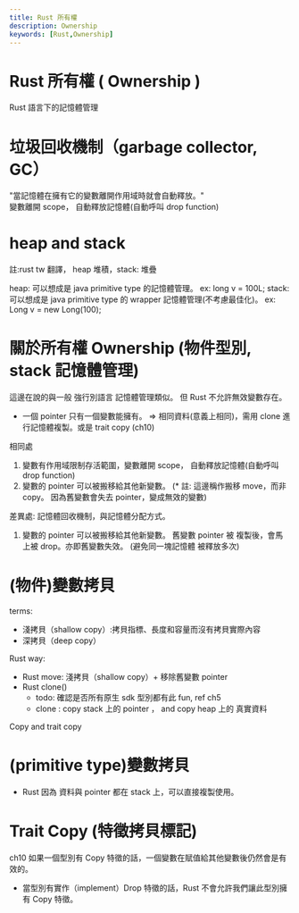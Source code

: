 ```yaml
---
title: Rust 所有權
description: Ownership
keywords: [Rust,Ownership]
---
```


# Rust 所有權 ( Ownership )
 Rust 語言下的記憶體管理

# 垃圾回收機制（garbage collector, GC）
"當記憶體在擁有它的變數離開作用域時就會自動釋放。"  
變數離開 scope， 自動釋放記憶體(自動呼叫 drop function)

# heap and stack
註:rust tw 翻譯， heap 堆積，stack: 堆疊

heap: 可以想成是 java primitive type 的記憶體管理。 ex: long v = 100L;
stack: 可以想成是 java primitive type 的 wrapper 記憶體管理(不考慮最佳化)。 ex: Long v = new Long(100);


# 關於所有權 Ownership (物件型別, stack 記憶體管理)
這邊在說的與一般 強行別語言 記憶體管理類似。
但 Rust 不允許無效變數存在。
* 一個 pointer 只有一個變數能擁有。
=> 相同資料(意義上相同)，需用 clone 進行記憶體複製。或是 trait copy (ch10)


相同處
1. 變數有作用域限制存活範圍，變數離開 scope， 自動釋放記憶體(自動呼叫 drop function)
2. 變數的 pointer 可以被搬移給其他新變數。
(* 註: 這邊稱作搬移 move，而非 copy。
因為舊變數會失去 pointer，變成無效的變數)


差異處:
記憶體回收機制，與記憶體分配方式。
1. 變數的 pointer 可以被搬移給其他新變數。
舊變數 pointer 被 複製後，會馬上被 drop。亦即舊變數失效。
(避免同一塊記憶體 被釋放多次)

# (物件)變數拷貝
terms:
* 淺拷貝（shallow copy）:拷貝指標、長度和容量而沒有拷貝實際內容
* 深拷貝（deep copy）

Rust way:
* Rust move: 淺拷貝（shallow copy）+ 移除舊變數 pointer
* Rust clone() 
    - todo: 確認是否所有原生 sdk 型別都有此 fun, ref ch5
    - clone : copy stack 上的 pointer ， and copy heap 上的 真實資料


Copy and trait copy
# (primitive type)變數拷貝
*  Rust 因為 資料與 pointer 都在 stack 上，可以直接複製使用。

# Trait Copy (特徵拷貝標記)
ch10
如果一個型別有 Copy 特徵的話，一個變數在賦值給其他變數後仍然會是有效的。    
* 當型別有實作（implement）Drop 特徵的話，Rust 不會允許我們讓此型別擁有 Copy 特徵。




